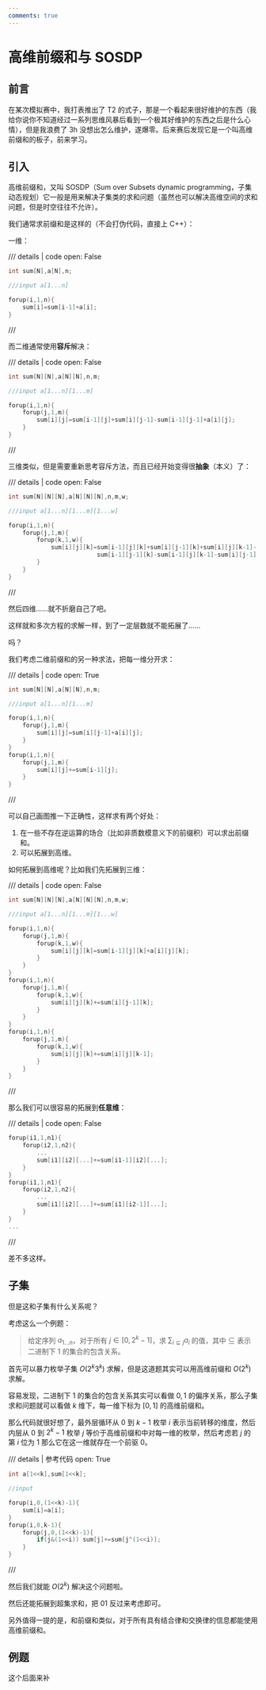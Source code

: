 ```yaml
---
comments: true
---
```


# 高维前缀和与 SOSDP

## 前言

在某次模拟赛中，我打表推出了 T2 的式子，那是一个看起来很好维护的东西（我给你说你不知道经过一系列思维风暴后看到一个极其好维护的东西之后是什么心情），但是我浪费了 3h 没想出怎么维护，遂爆零。后来赛后发现它是一个叫高维前缀和的板子，前来学习。

## 引入

高维前缀和，又叫 SOSDP（Sum over Subsets dynamic programming，子集动态规划）它一般是用来解决子集类的求和问题（虽然也可以解决高维空间的求和问题，但是时空往往不允许）。

我们通常求前缀和是这样的（不会打伪代码，直接上 C++）：

一维：

/// details | code
    open: False

```cpp
int sum[N],a[N],n;

///input a[1...n]

forup(i,1,n){
    sum[i]=sum[i-1]+a[i];
}
```

///

而二维通常使用**容斥**解决：

/// details | code
    open: False

```cpp
int sum[N][N],a[N][N],n,m;

///input a[1...n][1...m]

forup(i,1,n){
    forup(j,1,m){
        sum[i][j]=sum[i-1][j]+sum[i][j-1]-sum[i-1][j-1]+a[i][j];
    }
}
```

///

三维类似，但是需要重新思考容斥方法，而且已经开始变得很**抽象**（本义）了：

/// details | code
    open: False

```cpp
int sum[N][N][N],a[N][N][N],n,m,w;

///input a[1...n][1...m][1...w]

forup(i,1,n){
    forup(j,1,m){
        forup(k,1,w){
            sum[i][j][k]=sum[i-1][j][k]+sum[i][j-1][k]+sum[i][j][k-1]-
                         sum[i-1][j-1][k]-sum[i-1][j][k-1]-sum[i][j-1][k-1];
        }
    }
}
```

///

然后四维……就不折磨自己了吧。

这样就和多次方程的求解一样，到了一定层数就不能拓展了……

吗？

我们考虑二维前缀和的另一种求法，把每一维分开求：

/// details | code
    open: True

```cpp
int sum[N][N],a[N][N],n,m;

///input a[1...n][1...m]

forup(i,1,n){
    forup(j,1,m){
        sum[i][j]=sum[i][j-1]+a[i][j];
    }
}
forup(i,1,n){
    forup(j,1,m){
        sum[i][j]+=sum[i-1][j];
    }
}
```

///

可以自己画图推一下正确性，这样求有两个好处：

1. 在一些不存在逆运算的场合（比如非质数模意义下的前缀积）可以求出前缀和。
2. 可以拓展到高维。

如何拓展到高维呢？比如我们先拓展到三维：

/// details | code
    open: False

```cpp
int sum[N][N][N],a[N][N][N],n,m,w;

///input a[1...n][1...m][1...w]

forup(i,1,n){
    forup(j,1,m){
        forup(k,1,w){
            sum[i][j][k]=sum[i-1][j][k]+a[i][j][k];
        }
    }
}
forup(i,1,n){
    forup(j,1,m){
        forup(k,1,w){
            sum[i][j][k]+=sum[i][j-1][k];
        }
    }
}
forup(i,1,n){
    forup(j,1,m){
        forup(k,1,w){
            sum[i][j][k]+=sum[i][j][k-1];
        }
    }
}
```

///

那么我们可以很容易的拓展到**任意维**：

/// details | code
    open: False

```cpp
forup(i1,1,n1){
    forup(i2,1,n2){
        ...
        sum[i1][i2][...]+=sum[i1-1][i2][...];
    }
}
forup(i1,1,n1){
    forup(i2,1,n2){
        ...
        sum[i1][i2][...]+=sum[i1][i2-1][...];
    }
}
...
```

///

差不多这样。

## 子集

但是这和子集有什么关系呢？

考虑这么一个例题：

> 给定序列 $a_{1...n}$，对于所有 $j\in[0,2^k-1]$，求 $\sum_{i\subseteq j}a_i$ 的值，其中 $\subseteq$ 表示二进制下 $1$ 的集合的包含关系。

首先可以暴力枚举子集 $O(2^k3^k)$ 求解，但是这道题其实可以用高维前缀和 $O(2^k)$ 求解。

容易发现，二进制下 $1$ 的集合的包含关系其实可以看做 $0,1$ 的偏序关系，那么子集求和问题就可以看做 $k$ 维下，每一维下标为 $[0,1]$ 的高维前缀和。

那么代码就很好想了，最外层循环从 $0$ 到 $k-1$ 枚举 $i$ 表示当前转移的维度，然后内层从 $0$ 到 $2^k-1$ 枚举 $j$ 等价于高维前缀和中对每一维的枚举，然后考虑若 $j$ 的第 $i$ 位为 $1$ 那么它在这一维就存在一个前驱 $0$。

/// details | 参考代码
    open: True

```cpp
int a[1<<k],sum[1<<k];

//input

forup(i,0,(1<<k)-1){
    sum[i]=a[i];
}
forup(i,0,k-1){
    forup(j,0,(1<<k)-1){
        if(j&(1<<i)) sum[j]+=sum[j^(1<<i)];
    }
}
```

///

然后我们就能 $O(2^k)$ 解决这个问题啦。

然后还能拓展到超集求和，把 $01$ 反过来考虑即可。

另外值得一提的是，和前缀和类似，对于所有具有结合律和交换律的信息都能使用高维前缀和。

## 例题

这个后面来补